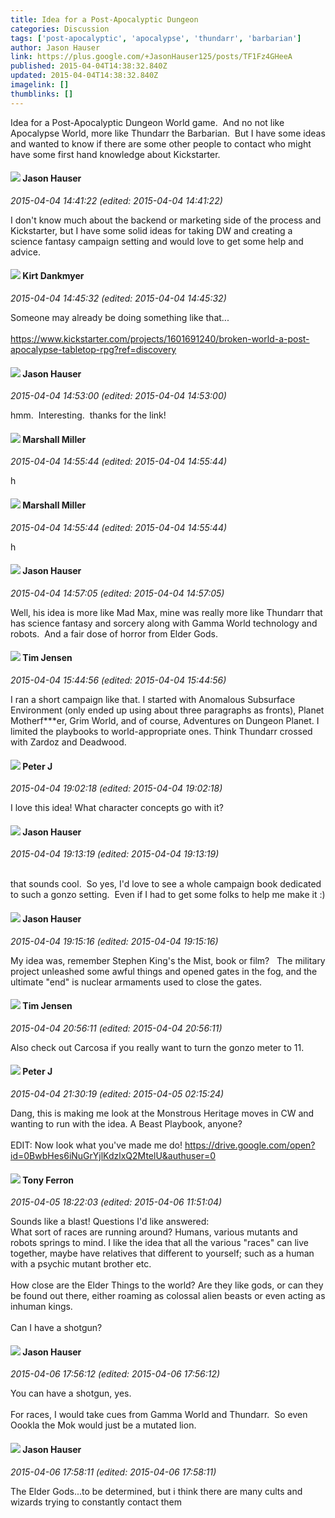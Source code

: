```yaml
---
title: Idea for a Post-Apocalyptic Dungeon
categories: Discussion
tags: ['post-apocalyptic', 'apocalypse', 'thundarr', 'barbarian']
author: Jason Hauser
link: https://plus.google.com/+JasonHauser125/posts/TF1Fz4GHeeA
published: 2015-04-04T14:38:32.840Z
updated: 2015-04-04T14:38:32.840Z
imagelink: []
thumblinks: []
---
```


Idea for a Post-Apocalyptic Dungeon World game.  And no not like Apocalypse World, more like Thundarr the Barbarian.  But I have some ideas and wanted to know if there are some other people to contact who might have some first hand knowledge about Kickstarter. 
<div id='comment z12rs5ypvyeugrwgw04cd3ijfnyngnoicdc'>
  <h4><img src='{{site.baseurl}}//images/avatars/110192541090613149510_photo.jpg'> Jason Hauser</h4>
      <p><cite>2015-04-04 14:41:22 (edited: 2015-04-04 14:41:22)</cite></p>
        <p>I don&#39;t know much about the backend or marketing side of the process and Kickstarter, but I have some solid ideas for taking DW and creating a science fantasy campaign setting and would love to get some help and advice. </p>
</div>
        

<div id='comment z12rs5ypvyeugrwgw04cd3ijfnyngnoicdc'>
  <h4><img src='{{site.baseurl}}//images/avatars/102553005098486727257_photo.jpg'> Kirt Dankmyer</h4>
      <p><cite>2015-04-04 14:45:32 (edited: 2015-04-04 14:45:32)</cite></p>
        <p>Someone may already be doing something like that... <br /><br /><a href="https://www.kickstarter.com/projects/1601691240/broken-world-a-post-apocalypse-tabletop-rpg?ref=discovery" class="ot-anchor">https://www.kickstarter.com/projects/1601691240/broken-world-a-post-apocalypse-tabletop-rpg?ref=discovery</a></p>
</div>
        

<div id='comment z12rs5ypvyeugrwgw04cd3ijfnyngnoicdc'>
  <h4><img src='{{site.baseurl}}//images/avatars/110192541090613149510_photo.jpg'> Jason Hauser</h4>
      <p><cite>2015-04-04 14:53:00 (edited: 2015-04-04 14:53:00)</cite></p>
        <p>hmm.  Interesting.  thanks for the link!</p>
</div>
        

<div id='comment z12rs5ypvyeugrwgw04cd3ijfnyngnoicdc'>
  <h4><img src='{{site.baseurl}}//images/avatars/113927217394445366066_photo.jpg'> Marshall Miller</h4>
      <p><cite>2015-04-04 14:55:44 (edited: 2015-04-04 14:55:44)</cite></p>
        <p>h</p>
</div>
        

<div id='comment z12rs5ypvyeugrwgw04cd3ijfnyngnoicdc'>
  <h4><img src='{{site.baseurl}}//images/avatars/113927217394445366066_photo.jpg'> Marshall Miller</h4>
      <p><cite>2015-04-04 14:55:44 (edited: 2015-04-04 14:55:44)</cite></p>
        <p>h</p>
</div>
        

<div id='comment z12rs5ypvyeugrwgw04cd3ijfnyngnoicdc'>
  <h4><img src='{{site.baseurl}}//images/avatars/110192541090613149510_photo.jpg'> Jason Hauser</h4>
      <p><cite>2015-04-04 14:57:05 (edited: 2015-04-04 14:57:05)</cite></p>
        <p>Well, his idea is more like Mad Max, mine was really more like Thundarr that has science fantasy and sorcery along with Gamma World technology and robots.  And a fair dose of horror from Elder Gods.  </p>
</div>
        

<div id='comment z12rs5ypvyeugrwgw04cd3ijfnyngnoicdc'>
  <h4><img src='{{site.baseurl}}//images/avatars/101509976321886871332_photo.jpg'> Tim Jensen</h4>
      <p><cite>2015-04-04 15:44:56 (edited: 2015-04-04 15:44:56)</cite></p>
        <p>I ran a short campaign like that. I started with Anomalous Subsurface Environment (only ended up using about three paragraphs as fronts), Planet Motherf***er, Grim World, and of course, Adventures on Dungeon Planet. I limited the playbooks to world-appropriate ones. Think Thundarr crossed with Zardoz and Deadwood.</p>
</div>
        

<div id='comment z12rs5ypvyeugrwgw04cd3ijfnyngnoicdc'>
  <h4><img src='{{site.baseurl}}//images/avatars/113692337653837882568_photo.jpg'> Peter J</h4>
      <p><cite>2015-04-04 19:02:18 (edited: 2015-04-04 19:02:18)</cite></p>
        <p>I love this idea! What character concepts go with it?</p>
</div>
        

<div id='comment z12rs5ypvyeugrwgw04cd3ijfnyngnoicdc'>
  <h4><img src='{{site.baseurl}}//images/avatars/110192541090613149510_photo.jpg'> Jason Hauser</h4>
      <p><cite>2015-04-04 19:13:19 (edited: 2015-04-04 19:13:19)</cite></p>
        <p><br />that sounds cool.  So yes, I&#39;d love to see a whole campaign book dedicated to such a gonzo setting.  Even if I had to get some folks to help me make it :)</p>
</div>
        

<div id='comment z12rs5ypvyeugrwgw04cd3ijfnyngnoicdc'>
  <h4><img src='{{site.baseurl}}//images/avatars/110192541090613149510_photo.jpg'> Jason Hauser</h4>
      <p><cite>2015-04-04 19:15:16 (edited: 2015-04-04 19:15:16)</cite></p>
        <p>My idea was, remember Stephen King&#39;s the Mist, book or film?   The military project unleashed some awful things and opened gates in the fog, and the ultimate &quot;end&quot; is nuclear armaments used to close the gates. </p>
</div>
        

<div id='comment z12rs5ypvyeugrwgw04cd3ijfnyngnoicdc'>
  <h4><img src='{{site.baseurl}}//images/avatars/101509976321886871332_photo.jpg'> Tim Jensen</h4>
      <p><cite>2015-04-04 20:56:11 (edited: 2015-04-04 20:56:11)</cite></p>
        <p>Also check out Carcosa if you really want to turn the gonzo meter to 11.</p>
</div>
        

<div id='comment z12rs5ypvyeugrwgw04cd3ijfnyngnoicdc'>
  <h4><img src='{{site.baseurl}}//images/avatars/113692337653837882568_photo.jpg'> Peter J</h4>
      <p><cite>2015-04-04 21:30:19 (edited: 2015-04-05 02:15:24)</cite></p>
        <p>Dang, this is making me look at the Monstrous Heritage moves in CW and wanting to run with the idea. A Beast Playbook, anyone?<br /><br />EDIT: Now look what you&#39;ve made me do! <a href="https://drive.google.com/open?id=0BwbHes6iNuGrYjlKdzlxQ2MtelU&amp;authuser=0" class="ot-anchor">https://drive.google.com/open?id=0BwbHes6iNuGrYjlKdzlxQ2MtelU&amp;authuser=0</a></p>
</div>
        

<div id='comment z12rs5ypvyeugrwgw04cd3ijfnyngnoicdc'>
  <h4><img src='{{site.baseurl}}//images/avatars/105317681442573084626_photo.jpg'> Tony Ferron</h4>
      <p><cite>2015-04-05 18:22:03 (edited: 2015-04-06 11:51:04)</cite></p>
        <p>Sounds like a blast! Questions I&#39;d like answered:<br />What sort of races are running around? Humans, various mutants and robots springs to mind. I like the idea that all the various &quot;races&quot; can live together, maybe have relatives that different to yourself; such as a human with a psychic mutant brother etc.<br /><br />How close are the Elder Things to the world? Are they like gods, or can they be found out there, either roaming as colossal alien beasts or even acting as inhuman kings.<br /><br />Can I have a shotgun?</p>
</div>
        

<div id='comment z12rs5ypvyeugrwgw04cd3ijfnyngnoicdc'>
  <h4><img src='{{site.baseurl}}//images/avatars/110192541090613149510_photo.jpg'> Jason Hauser</h4>
      <p><cite>2015-04-06 17:56:12 (edited: 2015-04-06 17:56:12)</cite></p>
        <p>You can have a shotgun, yes.<br /><br />For races, I would take cues from Gamma World and Thundarr.  So even Oookla the Mok would just be a mutated lion.</p>
</div>
        

<div id='comment z12rs5ypvyeugrwgw04cd3ijfnyngnoicdc'>
  <h4><img src='{{site.baseurl}}//images/avatars/110192541090613149510_photo.jpg'> Jason Hauser</h4>
      <p><cite>2015-04-06 17:58:11 (edited: 2015-04-06 17:58:11)</cite></p>
        <p>The Elder Gods...to be determined, but i think there are many cults and wizards trying to constantly contact them</p>
</div>
        